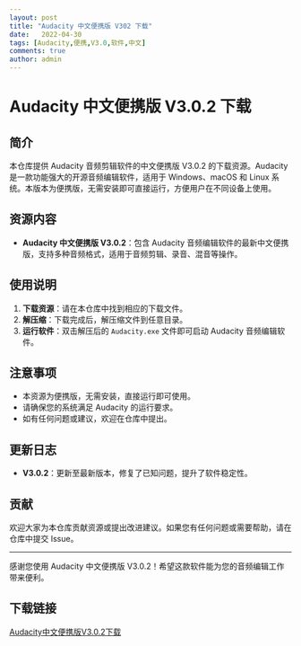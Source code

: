```yaml
---
layout: post
title: "Audacity 中文便携版 V302 下载"
date:   2022-04-30
tags: [Audacity,便携,V3.0,软件,中文]
comments: true
author: admin
---
```

# Audacity 中文便携版 V3.0.2 下载

## 简介

本仓库提供 Audacity 音频剪辑软件的中文便携版 V3.0.2 的下载资源。Audacity 是一款功能强大的开源音频编辑软件，适用于 Windows、macOS 和 Linux 系统。本版本为便携版，无需安装即可直接运行，方便用户在不同设备上使用。

## 资源内容

- **Audacity 中文便携版 V3.0.2**：包含 Audacity 音频编辑软件的最新中文便携版，支持多种音频格式，适用于音频剪辑、录音、混音等操作。

## 使用说明

1. **下载资源**：请在本仓库中找到相应的下载文件。
2. **解压缩**：下载完成后，解压缩文件到任意目录。
3. **运行软件**：双击解压后的 `Audacity.exe` 文件即可启动 Audacity 音频编辑软件。

## 注意事项

- 本资源为便携版，无需安装，直接运行即可使用。
- 请确保您的系统满足 Audacity 的运行要求。
- 如有任何问题或建议，欢迎在仓库中提出。

## 更新日志

- **V3.0.2**：更新至最新版本，修复了已知问题，提升了软件稳定性。

## 贡献

欢迎大家为本仓库贡献资源或提出改进建议。如果您有任何问题或需要帮助，请在仓库中提交 Issue。

---

感谢您使用 Audacity 中文便携版 V3.0.2！希望这款软件能为您的音频编辑工作带来便利。

## 下载链接

[Audacity中文便携版V3.0.2下载](https://pan.quark.cn/s/1f363cf27805)